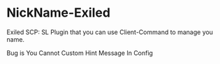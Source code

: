 # NickName-Exiled
Exiled SCP: SL Plugin that you can use Client-Command to manage you name.

Bug is You Cannot Custom Hint Message In Config
